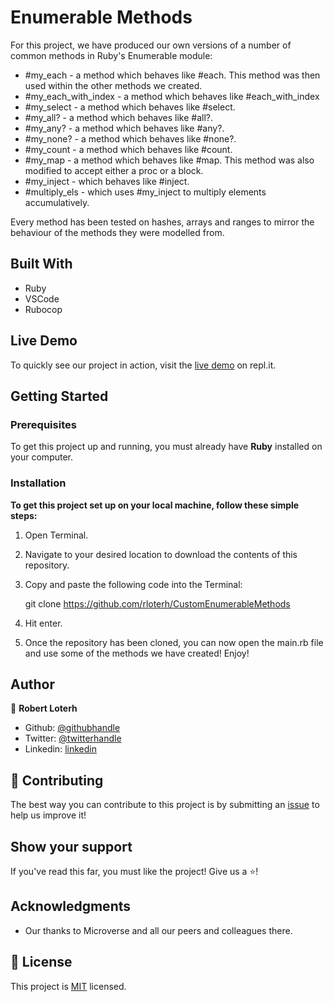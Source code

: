 # Enumerable Methods

For this project, we have produced our own versions of a number of common methods in Ruby's Enumerable module: 

- #my_each - a method which behaves like #each. This method was then used within the other methods we created.
- #my_each_with_index - a method which behaves like #each_with_index
- #my_select - a method which behaves like #select.
- #my_all? - a method which behaves like #all?.
- #my_any? - a method which behaves like #any?.
- #my_none? - a method which behaves like #none?.
- #my_count - a method which behaves like #count.
- #my_map - a method which behaves like #map. This method was also modified to accept either a proc or a block.
- #my_inject - which behaves like #inject.
- #multiply_els - which uses #my_inject to multiply elements accumulatively.

Every method has been tested on hashes, arrays and ranges to mirror the behaviour of the methods they were modelled from.

## Built With
- Ruby
- VSCode
- Rubocop

## Live Demo

To quickly see our project in action, visit the [live demo](https://repl.it/@rloterh/AcademicSardonicConnections#main.rb) on repl.it.

## Getting Started

### Prerequisites

To get this project up and running, you must already have **Ruby** installed on your computer.

### Installation

**To get this project set up on your local machine, follow these simple steps:**

1. Open Terminal.

2. Navigate to your desired location to download the contents of this repository.

3. Copy and paste the following code into the Terminal:

    git clone https://github.com/rloterh/CustomEnumerableMethods

4. Hit enter.

5. Once the repository has been cloned, you can now open the main.rb file and use some of the methods we have created! Enjoy!

## Author

👤 **Robert Loterh**

- Github: [@githubhandle](https://github.com/rloterh )
- Twitter: [@twitterhandle](https://twitter.com/RLoterh )
- Linkedin: [linkedin](https://www.linkedin.com/in/robert-loterh-30b265135/ )


## 🤝 Contributing

The best way you can contribute to this project is by submitting an [issue](https://github.com/rloterh/CustomEnumerableMethods/issues) to help us improve it!

## Show your support

If you've read this far, you must like the project! Give us a ⭐️!

## Acknowledgments

- Our thanks to Microverse and all our peers and colleagues there.

## 📝 License

This project is [MIT](lic.url) licensed.

